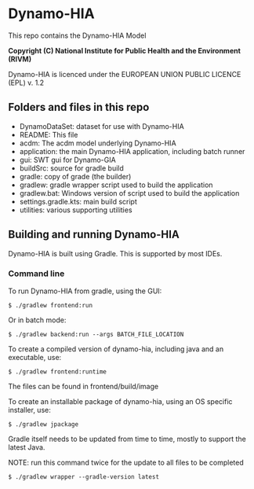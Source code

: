 # Dynamo-HIA

This repo contains the Dynamo-HIA Model

**Copyright (C) National Institute for Public Health and the Environment (RIVM)**

Dynamo-HIA is licenced under the EUROPEAN UNION PUBLIC LICENCE (EPL) v. 1.2

## Folders and files in this repo

- DynamoDataSet:	dataset for use with Dynamo-HIA
- README: This file
- acdm: The acdm model underlying Dynamo-HIA
- application: the main Dynamo-HIA application, including batch runner
- gui: SWT gui for Dynamo-GIA
- buildSrc: source for gradle build
- gradle: copy of grade (the builder)
- gradlew: gradle wrapper script used to build the application
- gradlew.bat: Windows version of script used to build the application
- settings.gradle.kts: main build script
- utilities: various supporting utilities

## Building and running Dynamo-HIA

Dynamo-HIA is built using Gradle. This is supported by most IDEs.

### Command line

To run Dynamo-HIA from gradle, using the GUI:

`$ ./gradlew frontend:run`

Or in batch mode:

`$ ./gradlew backend:run --args BATCH_FILE_LOCATION`

To create a compiled version of dynamo-hia, including java and an executable, use:

`$ ./gradlew frontend:runtime`

The files can be found in frontend/build/image

To create an installable package of dynamo-hia, using an OS specific installer, use:

`$ ./gradlew jpackage`

Gradle itself needs to be updated from time to time, mostly to support the latest Java.

NOTE: run this command twice for the update to all files to be completed

`$ ./gradlew wrapper --gradle-version latest`
